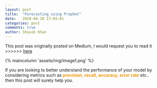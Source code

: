 ```yaml
---
layout: post
title:  "Forecasting using Prophet"
date:   2020-04-20 17:04:01
categories: post
comments: true
author: Shoaib Khan
---
```



This post was originally posted on Medium,
I would request you to read it >>>>>> [here](https://medium.com/convergeml/conundrums-of-the-confusion-matrix-2fa82293707a)
<!--more-->
{% maincolumn 'assets/img/image1.png' %}

If you are looking to better understand the performance of your model by considering metrics such as <span style="color:#ea9808; font-weight: bold">precision, recall, accuracy, error rate</span> etc.. then this post will surely help you. 


